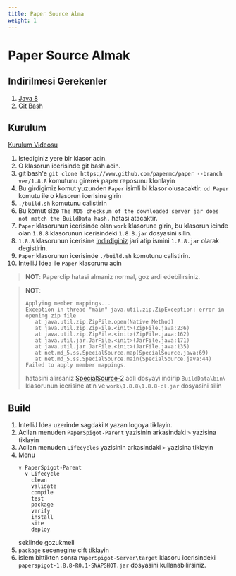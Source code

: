 ```yaml
---
title: Paper Source Alma
weight: 1
---
```


# Paper Source Almak

## Indirilmesi Gerekenler
1. [Java 8](https://www.azul.com/downloads/?version=java-8-lts&package=jdk#zulu)
2. [Git Bash](https://git-scm.com/downloads)

## Kurulum

[Kurulum Videosu](https://www.youtube.com/watch?v=7fMxUuZzbRQ)

1. Istediginiz yere bir klasor acin.
2. O klasorun icerisinde git bash acin.
3. git bash'e `git clone https://www.github.com/papermc/paper --branch ver/1.8.8` komutunu girerek paper reposunu klonlayin
4. Bu girdigimiz komut yuzunden `Paper` isimli bi klasor olusacaktir. `cd Paper` komutu ile o klasorun icerisine girin
5. `./build.sh` komutunu calistirin
6. Bu komut size `The MD5 checksum of the downloaded server jar does not match the BuildData hash.` hatasi atacaktir.
7. `Paper` klasorunun icerisinde olan `work` klasorune girin, bu klasorun icinde olan `1.8.8` klasorunun icerisindeki `1.8.8.jar` dosyasini silin.
8. `1.8.8` klasorunun icerisine [indirdiginiz](https://getbukkit.org/get/5fafba3f58c40dc51b5c3ca72a98f62dfdae1db7) jari atip ismini `1.8.8.jar` olarak degistirin.
9. `Paper` klasorunun icerisinde `./build.sh` komutunu calistirin.
10. IntelliJ Idea ile `Paper` klasorunu acin

> **NOT**: Paperclip hatasi almaniz normal, goz ardi edebilirsiniz.

> **NOT**:
> ```
> Applying member mappings...
> Exception in thread "main" java.util.zip.ZipException: error in opening zip file
>	 at java.util.zip.ZipFile.open(Native Method)
>	 at java.util.zip.ZipFile.<init>(ZipFile.java:236)
>	 at java.util.zip.ZipFile.<init>(ZipFile.java:162)
>	 at java.util.jar.JarFile.<init>(JarFile.java:171)
>	 at java.util.jar.JarFile.<init>(JarFile.java:135)
>	 at net.md_5.ss.SpecialSource.map(SpecialSource.java:69)
>	 at net.md_5.ss.SpecialSource.main(SpecialSource.java:44)
>Failed to apply member mappings.
> ```
> hatasini alirsaniz [SpecialSource-2](https://hub.spigotmc.org/stash/projects/SPIGOT/repos/builddata/browse/bin/SpecialSource-2.jar?at=master) adli dosyayi indirip `BuildData\bin\` klasorunun icerisine atin ve `work\1.8.8\1.8.8-cl.jar` dosyasini silin

## Build
1. IntelliJ Idea uzerinde sagdaki `M` yazan logoya tiklayin.
2. Acilan menuden `PaperSpigot-Parent` yazisinin arkasindaki `>` yazisina tiklayin
3. Acilan menuden `Lifecycles` yazisinin arkasindaki `>` yazisina tiklayin
4. Menu
    ```
    ∨ PaperSpigot-Parent
      ∨ Lifecycle
        clean
        validate
        compile
        test
        package
        verify
        install
        site
        deploy
    ```
    seklinde gozukmeli
5. `package` secenegine cift tiklayin
6. islem bittikten sonra `PaperSpigot-Server\target` klasoru icerisindeki `paperspigot-1.8.8-R0.1-SNAPSHOT.jar` dosyasini kullanabilirsiniz.
